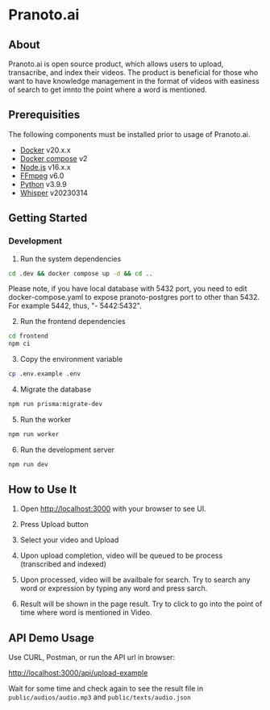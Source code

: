# Pranoto.ai

## About
Pranoto.ai is open source product, which allows users to upload, transacribe, and index their videos. The product is beneficial for those who want to have knowledge management in the format of videos with easiness of search to get imnto the point where a word is mentioned.

## Prerequisities
The following components must be installed prior to usage of Pranoto.ai.
- [Docker](https://www.docker.com/) v20.x.x
- [Docker compose](https://docs.docker.com/compose/) v2
- [Node.js](https://nodejs.org/en) v16.x.x
- [FFmpeg](https://ffmpeg.org/) v6.0
- [Python](https://www.python.org/) v3.9.9
- [Whisper](https://github.com/openai/whisper) v20230314

## Getting Started

### Development

1. Run the system dependencies

```sh
cd .dev && docker compose up -d && cd ..
```
Please note, if you have local database with 5432 port, you need to edit docker-compose.yaml to expose pranoto-postgres port to other than 5432. For example 5442, thus, "- 5442:5432".

2. Run the frontend dependencies

```sh
cd frontend
npm ci
```

3. Copy the environment variable

```sh
cp .env.example .env
```

4. Migrate the database

```sh
npm run prisma:migrate-dev
```

5. Run the worker

```sh
npm run worker
```

6. Run the development server

```sh
npm run dev
```
## How to Use It

1. Open [http://localhost:3000](http://localhost:3000) with your browser to see UI.

2. Press Upload button 

3. Select your video and Upload

4. Upon upload completion, video will be queued to be process (transcribed and indexed)

5. Upon processed, video will be availbale for search. Try to search any word or expression by typing any word and press sarch.

6. Result will be shown in the page result. Try to click to go into the point of time where word is mentioned in Video.

## API Demo Usage

Use CURL, Postman, or run the API url in browser:

[http://localhost:3000/api/upload-example](http://localhost:3000/api/upload-example)

Wait for some time and check again to see the result file in `public/audios/audio.mp3` and `public/texts/audio.json`
